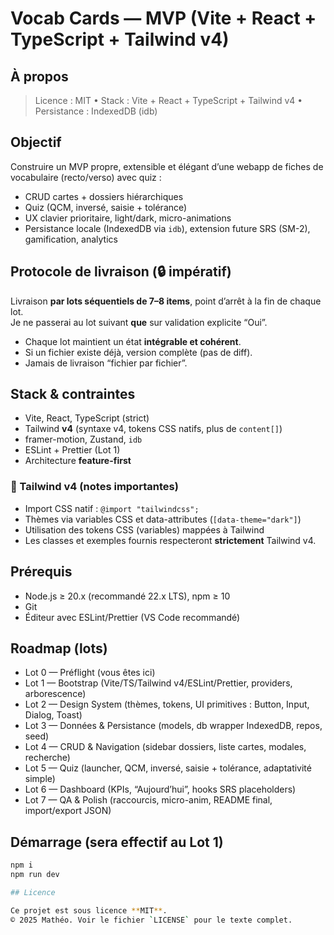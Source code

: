 # Vocab Cards — MVP (Vite + React + TypeScript + Tailwind v4)

## À propos
> Licence : MIT • Stack : Vite + React + TypeScript + Tailwind v4 • Persistance : IndexedDB (idb)

## Objectif
Construire un MVP propre, extensible et élégant d’une webapp de fiches de vocabulaire (recto/verso) avec quiz :
- CRUD cartes + dossiers hiérarchiques
- Quiz (QCM, inversé, saisie + tolérance)
- UX clavier prioritaire, light/dark, micro-animations
- Persistance locale (IndexedDB via `idb`), extension future SRS (SM-2), gamification, analytics

## Protocole de livraison (🔒 impératif)
Livraison **par lots séquentiels de 7–8 items**, point d’arrêt à la fin de chaque lot.  
Je ne passerai au lot suivant **que** sur validation explicite “Oui”.
- Chaque lot maintient un état **intégrable et cohérent**.
- Si un fichier existe déjà, version complète (pas de diff).
- Jamais de livraison “fichier par fichier”.

## Stack & contraintes
- Vite, React, TypeScript (strict)
- Tailwind **v4** (syntaxe v4, tokens CSS natifs, plus de `content[]`)
- framer-motion, Zustand, `idb`
- ESLint + Prettier (Lot 1)
- Architecture **feature-first**

### 🧶 Tailwind v4 (notes importantes)
- Import CSS natif : `@import "tailwindcss";`
- Thèmes via variables CSS et data-attributes (`[data-theme="dark"]`)
- Utilisation des tokens CSS (variables) mappées à Tailwind
- Les classes et exemples fournis respecteront **strictement** Tailwind v4.

## Prérequis
- Node.js ≥ 20.x (recommandé 22.x LTS), npm ≥ 10
- Git
- Éditeur avec ESLint/Prettier (VS Code recommandé)

## Roadmap (lots)
- Lot 0 — Préflight (vous êtes ici)
- Lot 1 — Bootstrap (Vite/TS/Tailwind v4/ESLint/Prettier, providers, arborescence)
- Lot 2 — Design System (thèmes, tokens, UI primitives : Button, Input, Dialog, Toast)
- Lot 3 — Données & Persistance (models, db wrapper IndexedDB, repos, seed)
- Lot 4 — CRUD & Navigation (sidebar dossiers, liste cartes, modales, recherche)
- Lot 5 — Quiz (launcher, QCM, inversé, saisie + tolérance, adaptativité simple)
- Lot 6 — Dashboard (KPIs, “Aujourd’hui”, hooks SRS placeholders)
- Lot 7 — QA & Polish (raccourcis, micro-anim, README final, import/export JSON)

## Démarrage (sera effectif au Lot 1)
```bash
npm i
npm run dev

## Licence

Ce projet est sous licence **MIT**.  
© 2025 Mathéo. Voir le fichier `LICENSE` pour le texte complet.
